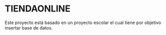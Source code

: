 # TIENDAONLINE
Este proyecto está basado en un proyecto escolar el cual tiene por objetivo insertar base de datos.
